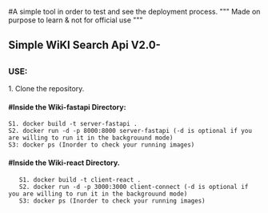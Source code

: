 #A simple tool in order to test and see the deployment process.
""" Made on purpose to learn & not for official use """
<h2>Simple WiKI Search Api V2.0-<h2>


<h3>USE:</h3>
1. Clone the repository.

<h4>#Inside the Wiki-fastapi Directory:</h4>
  
    S1. docker build -t server-fastapi .
    S2. docker run -d -p 8000:8000 server-fastapi (-d is optional if you are willing to run it in the backgrouund mode)
    S3: docker ps (Inorder to check your running images)

<h4>#Inside the Wiki-react Directory.</h4>

       S1. docker build -t client-react .
       S2. docker run -d -p 3000:3000 client-connect (-d is optional if you are willing to run it in the backgrouund mode)
       S3: docker ps (Inorder to check your running images)
